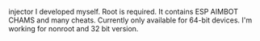 injector I developed myself.
Root is required.
 It contains ESP AIMBOT CHAMS and many cheats.
Currently only available for 64-bit devices.
I'm working for nonroot and 32 bit version.
